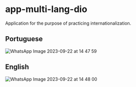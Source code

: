 # app-multi-lang-dio

Application for the purpose of practicing internationalization.

## Portuguese

![WhatsApp Image 2023-09-22 at 14 47 59](https://github.com/ecriscente/app-multi-lang-dio/assets/51386889/3182b178-52e3-4293-a293-a34c789d90e6)

## English


![WhatsApp Image 2023-09-22 at 14 48 00](https://github.com/ecriscente/app-multi-lang-dio/assets/51386889/cc3ee061-2e5d-4d76-a0cc-bc90bf932944)
